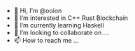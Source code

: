 - 👋 Hi, I’m @ooion
- 👀 I’m interested in C++ Rust Blockchain
- 🌱 I’m currently learning Haskell
- 💞️ I’m looking to collaborate on ...
- 📫 How to reach me ...

<!---
ooion/ooion is a ✨ special ✨ repository because its `README.md` (this file) appears on your GitHub profile.
You can click the Preview link to take a look at your changes.
--->
